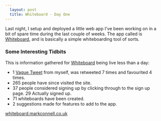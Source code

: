 ```yaml
---
  layout: post
  title: Whiteboard - Day One
---
```


Last night, I setup and deployed a little web app I've been working on in a bit of spare time during the last couple of weeks. The app called is [Whiteboard](http://whiteboard.markconnell.co.uk), and is basically a simple whiteboarding tool of sorts.

### Some Interesting Tidbits

This is information gathered for [Whiteboard](http://whiteboard.markconnell.co.uk) being live less than a day:

* 1 [Vague Tweet](http://twitter.com/#!/mconnell/status/202855357134020609) from myself, was retweeted 7 times and favourited 4 times.
* 265 people have since visited the site.
* 37 people considered signing up by clicking through to the sign up page. 29 Actually signed up.
* 71 whiteboards have been created.
* 2 suggestions made for features to add to the app.

[whiteboard.markconnell.co.uk](http://whiteboard.markconnell.co.uk)